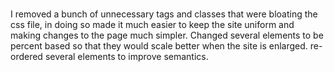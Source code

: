 # 
I removed a bunch of unnecessary tags and classes that were bloating the css file, in doing so made it much easier to keep the site uniform and making changes to the page much simpler. Changed several elements to be percent based so that they would scale better when the site is enlarged. re-ordered several elements to improve semantics.